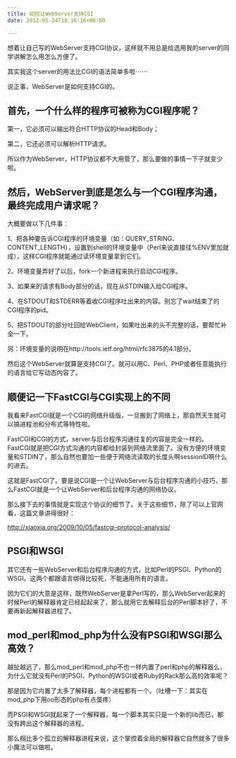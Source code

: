 ```yaml
---
title: 如何让WebServer支持CGI
date: 2012-05-24T18:16:16+00:00

---
```

想着让自己写的WebServer支持CGI协议，这样就不用总是给选用我的server的同学讲解怎么用怎么方便了。

其实我这个server的用法比CGI的语法简单多啦⋯⋯

说正事，WebServer是如何支持CGI的。



## 首先，一个什么样的程序可被称为CGI程序呢？

第一，它必须可以输出符合HTTP协议的Head和Body；

第二，它还必须可以解析HTTP请求。

所以作为WebServer，HTTP协议都不大用管了，那么要做的事情一下子就变少啦。



## 然后，WebServer到底是怎么与一个CGI程序沟通，最终完成用户请求呢？

大概要做以下几件事：

1、把各种要告诉CGI程序的环境变量（如：QUERY\_STRING、CONTENT\_LENGTH），设置到shell的环境变量中（Perl来说直接往%ENV里加就成），这样CGI程序就能通过读环境变量拿到它们。

2、环境变量弄好了以后，fork一个新进程来执行启动CGI程序。

3、如果来的请求有Body部分的话，现在从STDIN输入给CGI程序。

4、在STDOUT和STDERR等着收CGI程序吐出来的内容。别忘了wait结束了的CGI程序的pid。

5、把STDOUT的部分吐回给WebClient，如果吐出来的头不完整的话，要帮忙补全一下。

另：环境变量的说明在http://tools.ietf.org/html/rfc3875的4.1部分。

然后这个WebServer就算是支持CGI了。就可以用C、Perl、PHP或者任意能执行的语言给它写动态内容了。



## 顺便记一下FastCGI与CGI实现上的不同

我看来FastCGI就是一个CGI的网络升级版，一旦搬到了网络上，那自然天生就可以搞进程池和分布式等特性啦。

FastCGI和CGI的方式，server与后台程序沟通往复的内容是完全一样的。FastCGI就是把CGI方式沟通的内容都给封装到网络流里面了。没有方便的环境变量和STDIN了，那么自然也要加一些便于网络流读取的长度头啊sessionID啊什么的进去。

这就是FastCGI了。要是说CGI是一个让WebServer与后台程序沟通的小技巧，那么FastCGI就是一个让WebServer和后台程序沟通的网络协议。

那么接下去的事情就是实现这个协议的细节了。关于这些细节，除了可以上官网看，这篇文章讲得很好：
  
http://xiaoxia.org/2009/10/05/fastcgi-protocol-analysis/



## PSGI和WSGI

其它还有一些WebServer和后台程序沟通的方式，比如Perl的PSGI、Python的WSGI。这两个都跟语言绑得比较死，不能通用所有的语言。

因为它们的大意是这样，既然WebServer是拿Perl写的，那么WebServer起来的时候Perl的解释器肯定已经起起来了，那么就用它去解释后台的Perl脚本好了，不要再新起解释器进程了。



## mod\_perl和mod\_php为什么没有PSGI和WSGI那么高效？

越扯越远了，那么mod\_perl和mod\_php不也一样内置了perl和php的解释器么，为什么它就没有Perl的PSGI、Python的WSGI或者Ruby的Rack那么高的效率呢？

那是因为它内置了太多了解释器，每个进程都有一个。（吐槽一下：其实在mod_php下用oo形态的php有点蛋疼）

而PSGI和WSGI就起来了一个解释器，每一个脚本其实只是一个新的lib而已，都没有跨出这个解释器的进程。

那么相比多个孤立的解释器进程来说，这个掌控着全局的解释器它自然就多了很多小魔法可以做啦。
